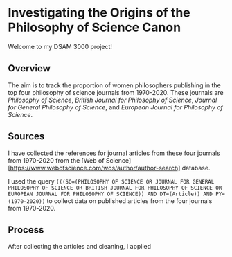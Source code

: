 # Investigating the Origins of the Philosophy of Science Canon
Welcome to my DSAM 3000 project!

## Overview
The aim is to track the proportion of women philosophers publishing in the top four philosophy of science journals from 1970-2020. 
These journals are *Philosophy of Science*, *British Journal for Philosophy of Science*, *Journal for General Philosophy of Science*, and *European Journal for Philosophy of Science*.

## Sources
I have collected the references for journal articles from these four journals from 1970-2020 from the [Web of Science][https://www.webofscience.com/wos/author/author-search] database.

I used the query `(((SO=(PHILOSOPHY OF SCIENCE OR JOURNAL FOR GENERAL PHILOSOPHY OF SCIENCE OR BRITISH JOURNAL FOR PHILOSOPHY OF SCIENCE OR EUROPEAN JOURNAL FOR PHILOSOPHY OF SCIENCE)) AND DT=(Article)) AND PY=(1970-2020))` to collect data on published articles from the four journals from 1970-2020.

## Process
After collecting the articles and cleaning, I applied
